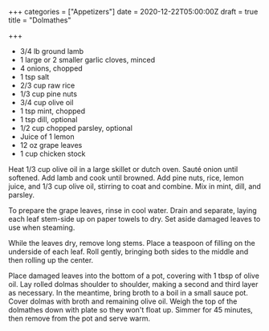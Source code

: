 +++
categories = ["Appetizers"]
date = 2020-12-22T05:00:00Z
draft = true
title = "Dolmathes"

+++
* 3/4 lb ground lamb 
* 1 large or 2 smaller garlic cloves, minced 
* 4 onions, chopped 
* 1 tsp salt 
* 2/3 cup raw rice 
* 1/3 cup pine nuts 
* 3/4 cup olive oil 
* 1 tsp mint, chopped 
* 1 tsp dill, optional 
* 1/2 cup chopped parsley, optional 
* Juice of 1 lemon 
* 12 oz grape leaves 
* 1 cup chicken stock

Heat 1/3 cup olive oil in a large skillet or dutch oven. Sauté onion until softened. Add lamb and cook until browned. Add pine nuts, rice, lemon juice, and 1/3 cup olive oil, stirring to coat and combine. Mix in mint, dill, and parsley. 

To prepare the grape leaves, rinse in cool water. Drain and separate, laying each leaf stem-side up on paper towels to dry. Set aside damaged leaves to use when steaming. 

While the leaves dry, remove long stems. Place a teaspoon of filling on the underside of each leaf. Roll gently, bringing both sides to the middle and then rolling up the center. 

Place damaged leaves into the bottom of a pot, covering with 1 tbsp of olive oil. Lay rolled dolmas shoulder to shoulder, making a second and third layer as necessary. In the meantime, bring broth to a boil in a small sauce pot. Cover dolmas with broth and remaining olive oil. Weigh the top of the dolmathes down with plate so they won't float up. Simmer for 45 minutes, then remove from the pot and serve warm.